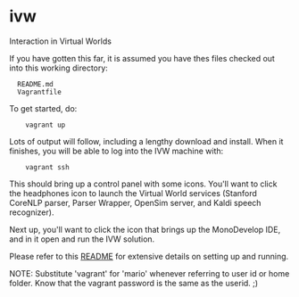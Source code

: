 # ivw
Interaction in Virtual Worlds

If you have gotten this far, it is assumed you have thes files checked out into
this working directory:

```
  README.md
  Vagrantfile
```
To get started, do:
```
	vagrant up
```
Lots of output will follow, including a lengthy download and install. When it finishes,
you will be able to log into the IVW machine with:
```
	vagrant ssh
```
This should bring up a control panel with some icons. You'll want to click the headphones
icon to launch the Virtual World services (Stanford CoreNLP parser, Parser Wrapper,
OpenSim server, and Kaldi speech recognizer).

Next up, you'll want to click the icon that brings up the MonoDevelop IDE, and in it
open and run the IVW solution.

Please refer to this [README](http://speech-kitchen.org/ivw-readme-2/) for extensive details
on setting up and running.

NOTE: Substitute 'vagrant' for 'mario' whenever referring to user id or home folder.
Know that the vagrant password is the same as the userid. ;)
